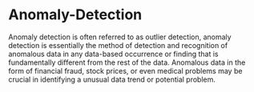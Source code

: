 # Anomaly-Detection
Anomaly detection is often referred to as outlier detection, anomaly detection is essentially the method of detection and recognition of anomalous data in any data-based occurrence or finding that is fundamentally different from the rest of the data. Anomalous data in the form of financial fraud, stock prices, or even medical problems may be crucial in identifying a unusual data trend or potential problem.
